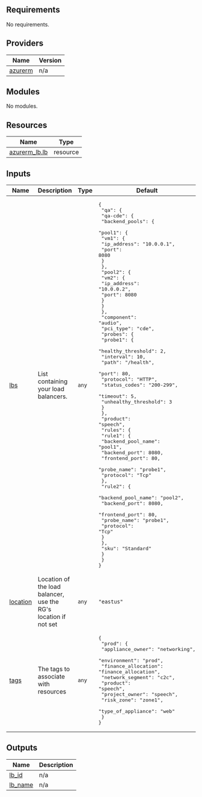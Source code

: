 <!-- BEGIN_TF_DOCS -->
## Requirements

No requirements.

## Providers

| Name | Version |
|------|---------|
| <a name="provider_azurerm"></a> [azurerm](#provider\_azurerm) | n/a |

## Modules

No modules.

## Resources

| Name | Type |
|------|------|
| [azurerm_lb.lb](https://registry.terraform.io/providers/hashicorp/azurerm/latest/docs/resources/lb) | resource |

## Inputs

| Name | Description | Type | Default | Required |
|------|-------------|------|---------|:--------:|
| <a name="input_lbs"></a> [lbs](#input\_lbs) | List containing your load balancers. | `any` | <pre>{<br>  "qa": {<br>    "qa-cde": {<br>      "backend_pools": {<br>        "pool1": {<br>          "vm1": {<br>            "ip_address": "10.0.0.1",<br>            "port": 8080<br>          }<br>        },<br>        "pool2": {<br>          "vm2": {<br>            "ip_address": "10.0.0.2",<br>            "port": 8080<br>          }<br>        }<br>      },<br>      "component": "audio",<br>      "pci_type": "cde",<br>      "probes": {<br>        "probe1": {<br>          "healthy_threshold": 2,<br>          "interval": 10,<br>          "path": "/health",<br>          "port": 80,<br>          "protocol": "HTTP",<br>          "status_codes": "200-299",<br>          "timeout": 5,<br>          "unhealthy_threshold": 3<br>        }<br>      },<br>      "product": "speech",<br>      "rules": {<br>        "rule1": {<br>          "backend_pool_name": "pool1",<br>          "backend_port": 8080,<br>          "frontend_port": 80,<br>          "probe_name": "probe1",<br>          "protocol": "Tcp"<br>        },<br>        "rule2": {<br>          "backend_pool_name": "pool2",<br>          "backend_port": 8080,<br>          "frontend_port": 80,<br>          "probe_name": "probe1",<br>          "protocol": "Tcp"<br>        }<br>      },<br>      "sku": "Standard"<br>    }<br>  }<br>}</pre> | no |
| <a name="input_location"></a> [location](#input\_location) | Location of the load balancer, use the RG's location if not set | `any` | `"eastus"` | no |
| <a name="input_tags"></a> [tags](#input\_tags) | The tags to associate with resources | `any` | <pre>{<br>  "prod": {<br>    "appliance_owner": "networking",<br>    "environment": "prod",<br>    "finance_allocation": "finance_allocation",<br>    "network_segment": "c2c",<br>    "product": "speech",<br>    "project_owner": "speech",<br>    "risk_zone": "zone1",<br>    "type_of_appliance": "web"<br>  }<br>}</pre> | no |

## Outputs

| Name | Description |
|------|-------------|
| <a name="output_lb_id"></a> [lb\_id](#output\_lb\_id) | n/a |
| <a name="output_lb_name"></a> [lb\_name](#output\_lb\_name) | n/a |
<!-- END_TF_DOCS -->